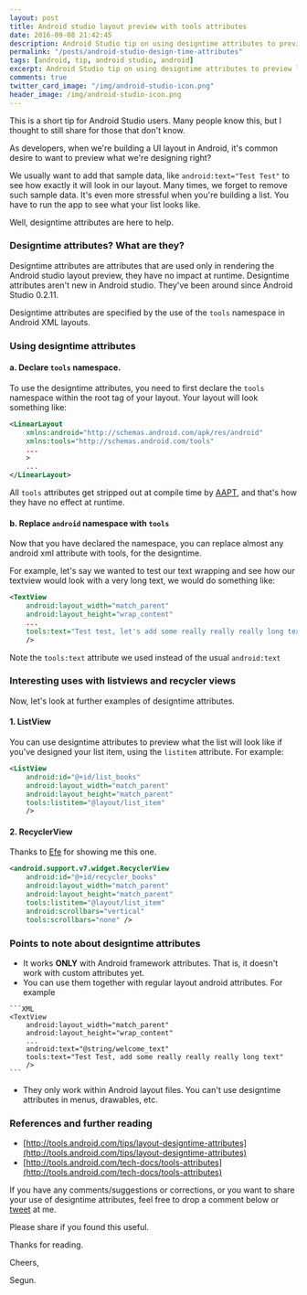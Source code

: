 ```yaml
---
layout: post
title: Android studio layout preview with tools attributes
date: 2016-09-08 21:42:45
description: Android Studio tip on using designtime attributes to preview layout designs
permalink: "/posts/android-studio-design-time-attributes"
tags: [android, tip, android studio, android]
excerpt: Android Studio tip on using designtime attributes to preview layout designs
comments: true
twitter_card_image: "/img/android-studio-icon.png"
header_image: /img/android-studio-icon.png
---
```


This is a short tip for Android Studio users. Many people know this, but I thought to still
share for those that don't know.

As developers, when we're building a UI layout in Android, it's common desire to want to preview what we're designing right?

We usually want to add that sample data, like `android:text="Test Test"` to see how exactly it will look in our layout. Many times, we forget to remove such sample data.
It's even more stressful when you're building a list. You have to run the app to see what your list looks like.

Well, designtime attributes are here to help.

### Designtime attributes? What are they?
Designtime attributes are attributes that are used only in rendering the Android studio layout preview, they have no impact at runtime.
Designtime attributes aren't new in Android studio. They've been around since Android Studio 0.2.11.

Designtime attributes are specified by the use of the `tools` namespace in Android XML layouts.

### Using designtime attributes

#### a. Declare `tools` namespace.
To use the designtime attributes, you need to first declare the `tools` namespace within the root tag of your layout. Your layout will look something like:

```XML
<LinearLayout
    xmlns:android="http://schemas.android.com/apk/res/android"
    xmlns:tools="http://schemas.android.com/tools"
    ...
    >
    ...
</LinearLayout>
```

All `tools` attributes get stripped out at compile time by [AAPT](http://elinux.org/Android_aapt), and that's how they have no effect at runtime.

#### b. Replace `android` namespace with `tools`
Now that you have declared the namespace, you can replace almost any android xml attribute with tools, for the designtime.

For example, let's say we wanted to test our text wrapping and see how our textview would look with a very long text, we would do something like:

```XML
<TextView
    android:layout_width="match_parent"
    android:layout_height="wrap_content"
    ...
    tools:text="Test test, let's add some really really really long text"
    />
```

Note the `tools:text` attribute we used instead of the usual `android:text`

### Interesting uses with listviews and recycler views
Now, let's look at further examples of designtime attributes.

#### 1. ListView
You can use designtime attributes to preview what the list will look like if you've designed your list item, using the `listitem` attribute. For example:

```XML
<ListView
    android:id="@+id/list_books"
    android:layout_width="match_parent"
    android:layout_height="match_parent"
    tools:listitem="@layout/list_item"
    />
```


#### 2. RecyclerView
Thanks to [Efe](https://twitter.com/efemoney_) for showing me this one.

```XML
<android.support.v7.widget.RecyclerView
    android:id="@+id/recycler_books"
    android:layout_width="match_parent"
    android:layout_height="match_parent"
    tools:listitem="@layout/list_item"
    android:scrollbars="vertical"
    tools:scrollbars="none" />
```

### Points to note about designtime attributes
   * It works **ONLY** with Android framework attributes. That is, it doesn't work with custom attributes yet.
   * You can use them together with regular layout android attributes.
   For example

    ```XML
    <TextView
        android:layout_width="match_parent"
        android:layout_height="wrap_content"
        ...
        android:text="@string/welcome_text"
        tools:text="Test Test, add some really really really long text"
        />
    ```
    
   * They only work within Android layout files. You can't use designtime attributes in menus, drawables, etc.

### References and further reading
  * [http://tools.android.com/tips/layout-designtime-attributes](http://tools.android.com/tips/layout-designtime-attributes)
  * [http://tools.android.com/tech-docs/tools-attributes](http://tools.android.com/tech-docs/tools-attributes)


If you have any comments/suggestions or corrections, or you want to share your use of designtime attributes, feel free to drop a comment below or [tweet](https://twitter.com/segunfamisa) at me.

Please share if you found this useful.

Thanks for reading.

Cheers,

Segun.
